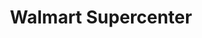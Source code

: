 ---
title: "Walmart Supercenter"
url: /pasadena/walmart-supercenter-shaver-street/
shop: supermarket
---